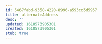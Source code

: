 ```yaml
---
id: 5467fabd-9358-4220-8996-a593cd5d5957
title: alternateAddress
desc: ''
updated: 1618573905301
created: 1618573905301
stub: true
---
```


